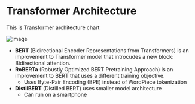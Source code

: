 # Transformer Architecture

This is Transformer architecture chart

![image](https://user-images.githubusercontent.com/97428129/211166480-4e8a6fc2-4cc8-48b8-828a-0a38bed4a783.png)

- **BERT** (Bidirectional Encoder Representations from Transformers) is an improvement to Transformer model that introcudes a new block: Bidirectional attention.
- **RoBERTa** (Robustly Optimized BERT Pretraining Approach) is an improvement to BERT that uses a different training objective.
  - Uses Byte-Pair Encoding (BPE) instead of WordPiece tokenization
- **DistilBERT** (Distilled BERT) uses smaller model architecture
  - Can run on a smartphone
